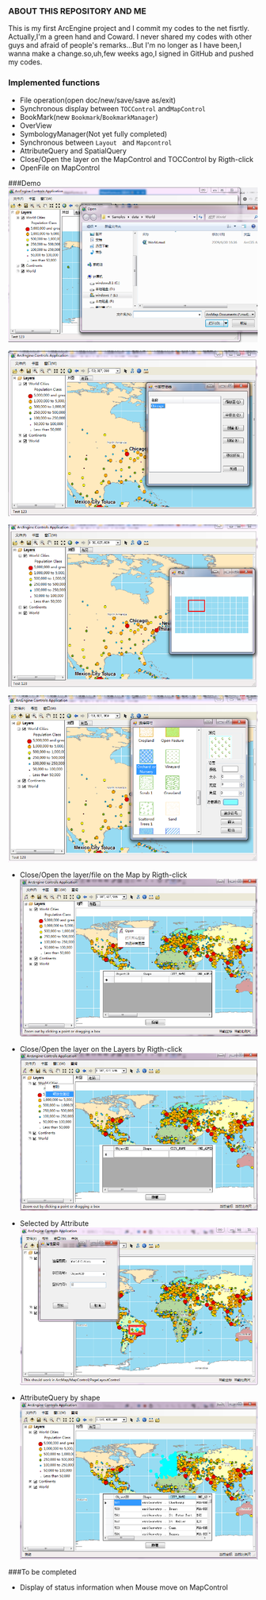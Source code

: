 
###  ABOUT THIS REPOSITORY AND ME
 This is my first ArcEngine project and I commit my codes to the net fisrtly. Actually,I'm a green hand and Coward. I never shared my codes with other guys and afraid of people's remarks...But I'm no longer as I have been,I wanna make a change.so,uh,few weeks ago,I signed in GitHub and pushed my codes.

### Implemented functions 
* File operation(open doc/new/save/save as/exit) 
* Synchronous display between `TOCControl` and`MapControl`
* BookMark(new `Bookmark`/`BookmarkManager`) 
* OverView
* SymbologyManager(Not yet fully completed)
* Synchronous between `Layout ` and `Mapcontrol`
* AttributeQuery and SpatialQuery
* Close/Open the layer on the MapControl and TOCControl by Rigth-click
* OpenFile on MapControl

###Demo
![文件](https://raw.githubusercontent.com/MiKaSang/Demo-Picture/master/File%20Operation.jpg)

![书签](https://raw.githubusercontent.com/MiKaSang/Demo-Picture/master/BookMark.jpg)

![鹰眼](https://raw.githubusercontent.com/MiKaSang/Demo-Picture/master/OverView.jpg)

![符号管理](https://raw.githubusercontent.com/MiKaSang/Demo-Picture/master/SymbologyManager.jpg)

* Close/Open the layer/file on the Map by Rigth-click
![右击地图](https://raw.githubusercontent.com/MiKaSang/MyMap/master/%E5%8F%B3%E9%94%AE%E6%89%93%E5%BC%80%E6%96%87%E6%A1%A3MapControl.png)

* Close/Open the layer on the Layers by Rigth-click
![右击图层](https://raw.githubusercontent.com/MiKaSang/MyMap/master/%E5%8F%B3%E9%94%AE%E7%BC%A9%E6%94%BE%E6%88%96%E7%A7%BB%E9%99%A4%E5%9B%BE%E5%B1%82.png)
* Selected by Attribute
![属性查询](https://raw.githubusercontent.com/MiKaSang/MyMap/master/%E5%B1%9E%E6%80%A7%E6%9F%A5%E8%AF%A2.png)

* AttributeQuery by shape
![空间查询](https://raw.githubusercontent.com/MiKaSang/MyMap/master/%E7%A9%BA%E9%97%B4%E6%9F%A5%E8%AF%A2.png)

###To be completed
* Display of status information when Mouse move on MapControl
